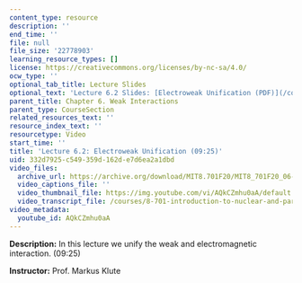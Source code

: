 ```yaml
---
content_type: resource
description: ''
end_time: ''
file: null
file_size: '22778903'
learning_resource_types: []
license: https://creativecommons.org/licenses/by-nc-sa/4.0/
ocw_type: ''
optional_tab_title: Lecture Slides
optional_text: 'Lecture 6.2 Slides: [Electroweak Unification (PDF)](/courses/8-701-introduction-to-nuclear-and-particle-physics-fall-2020/resources/mit8_701f20_lec6-2)'
parent_title: Chapter 6. Weak Interactions
parent_type: CourseSection
related_resources_text: ''
resource_index_text: ''
resourcetype: Video
start_time: ''
title: 'Lecture 6.2: Electroweak Unification (09:25)'
uid: 332d7925-c549-359d-162d-e7d6ea2a1dbd
video_files:
  archive_url: https://archive.org/download/MIT8.701F20/MIT8_701F20_06-02_unification_300k.mp4
  video_captions_file: ''
  video_thumbnail_file: https://img.youtube.com/vi/AQkCZmhu0aA/default.jpg
  video_transcript_file: /courses/8-701-introduction-to-nuclear-and-particle-physics-fall-2020/8ad1e5a50ea1e265548848bd27b5deb4_AQkCZmhu0aA.pdf
video_metadata:
  youtube_id: AQkCZmhu0aA
---
```


**Description:** In this lecture we unify the weak and electromagnetic interaction. (09:25)

**Instructor:** Prof. Markus Klute

